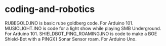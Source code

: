 # coding-and-robotics
RUBEGOLD.INO is basic rube goldberg code. For Arduino 101.
MUSICLIGHT.INO is code for a light show while playing SMB Underground. For Arduino 101.
SHIELDBOT_PING_ROAMING.INO is code to make a BOE Shield-Bot with a PING))) Sonar Sensor roam. For Arduino Uno.
